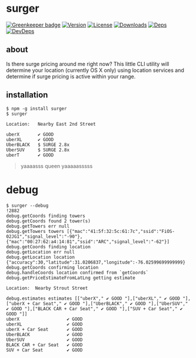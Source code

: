 # surger

[![Greenkeeper badge](https://badges.greenkeeper.io/moimikey/surger.svg)](https://greenkeeper.io/)
[![Version][npm-version-image]][npm-version-url] [![License][npm-license-image]][npm-license-url] [![Downloads][npm-downloads-image]][npm-downloads-url] [![Deps][npm-deps-image]][npm-deps-url] [![DevDeps][npm-devdeps-image]][npm-devdeps-url]

## about
Is there surge pricing around me right now? This little CLI utility will determine your location (currently OS X only) using location services and determine if surge pricing is active within your range.

## installation
```
$ npm -g install surger
$ surger

Location:   Nearby East 2nd Street

uberX       ✔ GOOD
uberXL      ✔ GOOD
UberBLACK   $ SURGE 2.8x
UberSUV     $ SURGE 2.8x
uberT       ✔ GOOD
```

> yaaaasss queen yaaaaasssss

# debug
```
$ surger --debug                                                                      !2882
debug.getCoords finding towers
debug.getCoords found 2 tower(s)
debug.getTowers err null
debug.getTowers towers [{"mac":"41:5f:32:5c:61:7c","ssid":"FiOS-02JG1","signal_level":"-90"},{"mac":"00:27:62:a4:14:81","ssid":"ARC","signal_level":"-62"}]
debug.getCoords finding location
debug.getLocation err null
debug.getLocation location {"accuracy":30,"latitude":31.0206837,"longitude":-76.02599699999999}
debug.getCoords confirming location
debug.handleCoords location confirmed from `getCoords`
debug.getPriceEstimateFromLatLng getting estimate

Location:  Nearby Strout Street

debug.estimates estimates [["uberX"," ✔ GOOD "],["uberXL"," ✔ GOOD "],["uberX + Car Seat"," ✔ GOOD "],["UberBLACK"," ✔ GOOD "],["UberSUV"," ✔ GOOD "],["BLACK CAR + Car Seat"," ✔ GOOD "],["SUV + Car Seat"," ✔ GOOD "]]
uberX                  ✔ GOOD
uberXL                 ✔ GOOD
uberX + Car Seat       ✔ GOOD
UberBLACK              ✔ GOOD
UberSUV                ✔ GOOD
BLACK CAR + Car Seat   ✔ GOOD
SUV + Car Seat         ✔ GOOD
```

[npm-version-url]: https://www.npmjs.com/package/surger
[npm-version-image]: https://img.shields.io/npm/v/surger.svg
[npm-license-url]: https://github.com/moimikey/surger/blob/master/LICENSE
[npm-license-image]: https://img.shields.io/npm/l/surger.svg
[npm-downloads-url]: https://www.npmjs.com/package/surger
[npm-downloads-image]: https://img.shields.io/npm/dm/surger.svg
[npm-deps-url]: https://david-dm.org/moimikey/surger
[npm-deps-image]: https://img.shields.io/david/moimikey/surger.svg
[npm-devdeps-url]: https://david-dm.org/moimikey/surger
[npm-devdeps-image]: https://img.shields.io/david/dev/moimikey/surger.svg
